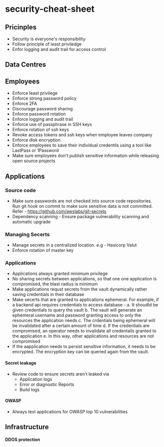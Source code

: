 # security-cheat-sheet

## Pricinples
- Security is everyone's responsibility
- Follow principle of least priviledge
- Enfor logging and audit trail for access control

## Data Centres

## Employees
- Enforce least privilege
- Enforce strong password policy
- Enforce 2FA
- Discourage password sharing
- Enforce password rotation
- Enforce logging and audit trail
- Enforce use of passphrase in SSH keys
- Enforce rotation of ssh keys
- Revoke access tokens and ssh keys when employee leaves company
- Enforce disk encryption
- Enforce employees to save their individual credentils using a tool like LastPass or 1Password
- Make sure employees don't publish sensitive information while releasing open source projects

## Applications
### Source code
- Make sure passwords are not checked into source code repositories. 
  Run git hook on commit to make sure sensitive data is not committed. 
  Refer - https://github.com/awslabs/git-secrets
- Dependency scanning - Ensure package vulnerability scanning and automatic upgrade
### Managing Secerts
- Manage secrets in a centralized location. e.g - Hasicorp Valut
- Enforce rotation of master key
### Applications
- Applications always granted minimum privilege
- No sharing secrets between applications, so that one one application is compromised, the blast radius is minimum
- Make applications requst secrets from the vault dynamically rather saving credentials in their database
- Make secerts that are granted to applications ephemeral. 
  For example, if a backend api requires credentials to access database -
  a. It shoudld be given credentials to query the vault
  b. The vault will generate an ephemeral username and password granting access to only the resources the application needs
  c. The crdentials being ephemeral will be invalidated after a certain amount of time
  d. If the credentials are compromised, an operator needs to invalidate all credentails granted to the application
  e. In this way, other applications and resources are not compromised
- If the aapplication needs to persist sensitive information, it needs to be encrypted. The encryption key can be queried        again from the vault.
#### Secret leakage
- Review code to ensure secrets aren't leaked via
  - Application logs
  - Error or diagnostic Reports
  - Build logs
#### OWASP
- Always test applications for OWASP top 10 vulnerabilities

## Infrastructure
#### DDOS protection

  
